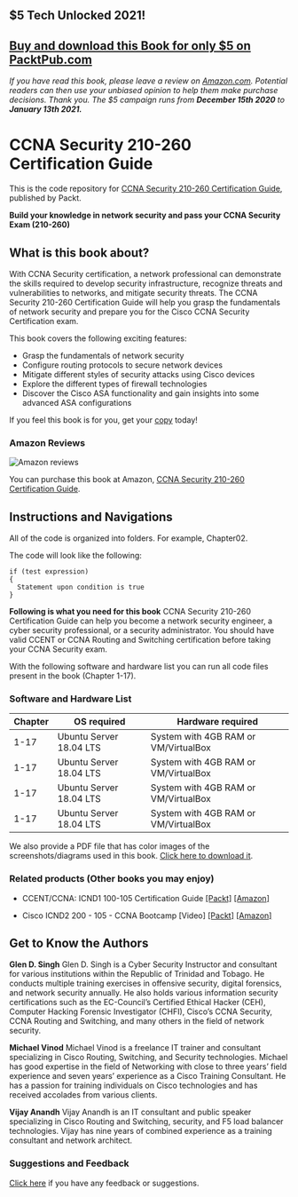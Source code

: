 ## $5 Tech Unlocked 2021!
[Buy and download this Book for only $5 on PacktPub.com](https://www.packtpub.com/product/ccna-security-210-260-certification-guide/9781787128873)
-----
*If you have read this book, please leave a review on [Amazon.com](https://www.amazon.com/gp/product/1787128873).     Potential readers can then use your unbiased opinion to help them make purchase decisions. Thank you. The $5 campaign         runs from __December 15th 2020__ to __January 13th 2021.__*

# CCNA Security 210-260 Certification Guide

This is the code repository for [CCNA Security 210-260 Certification Guide](https://www.packtpub.com/networking-and-servers/ccna-security-210-260-certification-guide?utm_source=github&utm_medium=repository&utm_campaign=9781787128873), published by Packt.

**Build your knowledge in network security and pass your CCNA Security Exam (210-260)**

## What is this book about?

With CCNA Security certification, a network professional can demonstrate the skills required to develop security infrastructure, recognize threats and vulnerabilities to networks, and mitigate security threats. The CCNA Security 210-260 Certification Guide will help you grasp the fundamentals of network security and prepare you for the Cisco CCNA Security Certification exam.

This book covers the following exciting features:
* Grasp the fundamentals of network security
* Configure routing protocols to secure network devices
* Mitigate different styles of security attacks using Cisco devices
* Explore the different types of firewall technologies
* Discover the Cisco ASA functionality and gain insights into some advanced ASA configurations

If you feel this book is for you, get your [copy](https://www.amazoutm_campaignn.com/dp/1787128873) today!

### Amazon Reviews

![Amazon reviews](https://github.com/PacktPublishing/R-Data-Structures-and-Algorithms/blob/master/Amazon.png)

You can purchase this book at Amazon, [CCNA Security 210-260 Certification Guide](https://www.amazoutm_campaignn.com/dp/1787128873).

## Instructions and Navigations
All of the code is organized into folders. For example, Chapter02.

The code will look like the following:
```
if (test expression)
{
  Statement upon condition is true
}
```
**Following is what you need for this book**
CCNA Security 210-260 Certification Guide can help you become a network security engineer, a cyber security professional, or a security administrator. You should have valid CCENT or CCNA Routing and Switching certification before taking your CCNA Security exam.

With the following software and hardware list you can run all code files present in the book (Chapter 1-17).

### Software and Hardware List

| Chapter  | OS required                   | Hardware required                        |
| -------- | ------------------------------------| -----------------------------------|
| 1-17        | Ubuntu Server 18.04 LTS                     | System with 4GB RAM or VM/VirtualBox |
| 1-17        | Ubuntu Server 18.04 LTS                     | System with 4GB RAM or VM/VirtualBox |
| 1-17        | Ubuntu Server 18.04 LTS                     | System with 4GB RAM or VM/VirtualBox |
| 1-17        | Ubuntu Server 18.04 LTS                     | System with 4GB RAM or VM/VirtualBox |

We also provide a PDF file that has color images of the screenshots/diagrams used in this book. [Click here to download it](https://www.packtpub.com/sites/default/files/downloads/MasteringUbuntuServerSecondEdition_ColorImages.pdf).

### Related products (Other books you may enjoy)
* CCENT/CCNA: ICND1 100-105 Certification Guide [[Packt]](https://www.packtpub.com/networking-and-servers/ccentccna-icnd1-100-105-certification-guide?utm_source=github&utm_medium=repository&utm_campaign=9781788621434) [[Amazon]](https://www.amazon.com/dp/1788621433)

* Cisco ICND2 200 - 105 - CCNA Bootcamp [Video] [[Packt]](https://www.packtpub.com/application-development/cisco-icnd2-200-105-ccna-bootcamp-video?utm_source=github&utm_medium=repository&utm_campaign=9781788621434) [[Amazon]](https://www.amazon.com/dp/1788621433)

## Get to Know the Authors
**Glen D. Singh**
Glen D. Singh is a Cyber Security Instructor and consultant for various institutions within the Republic of Trinidad and Tobago. He conducts multiple training exercises in offensive security, digital forensics, and network security annually. He also holds various information security certifications such as the EC-Council’s Certified Ethical Hacker (CEH), Computer Hacking Forensic Investigator (CHFI), Cisco’s CCNA Security, CCNA Routing and Switching, and many others in the field of network security.

**Michael Vinod**
Michael Vinod is a freelance IT trainer and consultant specializing in Cisco Routing, Switching, and Security technologies.
Michael has good expertise in the field of Networking with close to three years’ field experience and seven years’ experience as a Cisco Training Consultant. He has a passion for training individuals on Cisco technologies and has received accolades from various clients.

**Vijay Anandh**
Vijay Anandh is an IT consultant and public speaker specializing in Cisco Routing and Switching, security, and F5 load balancer technologies. 
Vijay has nine years of combined experience as a training consultant and network architect.

### Suggestions and Feedback
[Click here](https://docs.google.com/forms/d/e/1FAIpQLSdy7dATC6QmEL81FIUuymZ0Wy9vH1jHkvpY57OiMeKGqib_Ow/viewform) if you have any feedback or suggestions.

